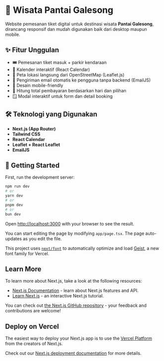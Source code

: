 # 🌊 Wisata Pantai Galesong

Website pemesanan tiket digital untuk destinasi wisata **Pantai Galesong**, dirancang responsif dan mudah digunakan baik dari desktop maupun mobile.

## ✨ Fitur Unggulan

- 🎟️ Pemesanan tiket masuk + parkir kendaraan
- 📅 Kalender interaktif (React Calendar)
- 📍 Peta lokasi langsung dari OpenStreetMap (Leaflet.js)
- 📧 Pengiriman email otomatis ke pengguna tanpa backend (EmailJS)
- 📱 Desain mobile-friendly
- 🧾 Hitung total pembayaran berdasarkan hari dan pilihan
- 🪟 Modal interaktif untuk form dan detail booking

## 🛠️ Teknologi yang Digunakan

- **Next.js (App Router)**
- **Tailwind CSS**
- **React Calendar**
- **Leaflet + React Leaflet**
- **EmailJS**


## 🚀 Getting Started

First, run the development server:

```bash
npm run dev
# or
yarn dev
# or
pnpm dev
# or
bun dev
```

Open [http://localhost:3000](http://localhost:3000) with your browser to see the result.

You can start editing the page by modifying `app/page.tsx`. The page auto-updates as you edit the file.

This project uses [`next/font`](https://nextjs.org/docs/app/building-your-application/optimizing/fonts) to automatically optimize and load [Geist](https://vercel.com/font), a new font family for Vercel.

## Learn More

To learn more about Next.js, take a look at the following resources:

- [Next.js Documentation](https://nextjs.org/docs) - learn about Next.js features and API.
- [Learn Next.js](https://nextjs.org/learn) - an interactive Next.js tutorial.

You can check out [the Next.js GitHub repository](https://github.com/vercel/next.js) - your feedback and contributions are welcome!

## Deploy on Vercel

The easiest way to deploy your Next.js app is to use the [Vercel Platform](https://vercel.com/new?utm_medium=default-template&filter=next.js&utm_source=create-next-app&utm_campaign=create-next-app-readme) from the creators of Next.js.

Check out our [Next.js deployment documentation](https://nextjs.org/docs/app/building-your-application/deploying) for more details.

